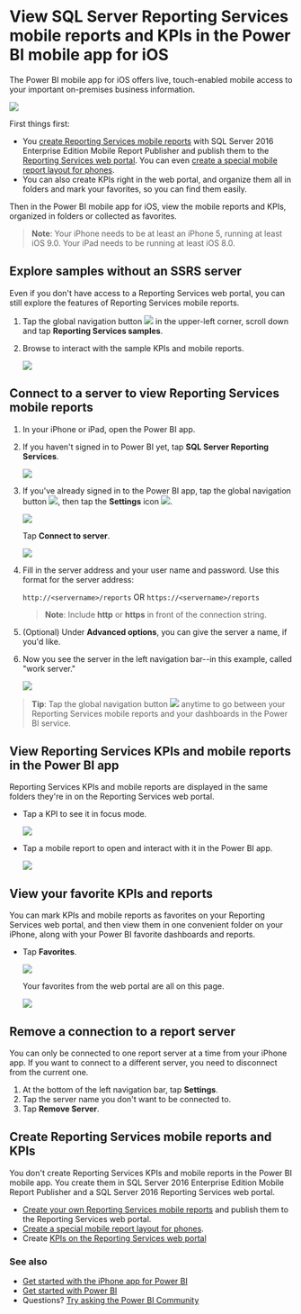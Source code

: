 <properties 
   pageTitle="View Reporting Services mobile reports and KPIs in the Power BI app for iOS"
   description="The Power BI mobile app for iOS offers live, touch-enabled mobile access to your important on-premises business information."
   services="powerbi" 
   documentationCenter="" 
   authors="maggiesMSFT" 
   manager="erikre" 
   backup=""
   editor=""
   tags=""
   qualityFocus="no"
   qualityDate=""/>
 
<tags
   ms.service="powerbi"
   ms.devlang="NA"
   ms.topic="article"
   ms.tgt_pltfrm="NA"
   ms.workload="powerbi"
   ms.date="12/15/2016"
   ms.author="maggies"/>

# View SQL Server Reporting Services mobile reports and KPIs in the Power BI mobile app for iOS 

The Power BI mobile app for iOS offers live, touch-enabled mobile access to your important on-premises business information. 

 ![](media/powerbi-mobile-iphone-kpis-mobile-reports/PBI_iPh_SSMRP_MobRpt.png)

First things first:

-  You [create Reporting Services mobile reports](https://msdn.microsoft.com/library/mt652547.aspx) with SQL Server 2016 Enterprise Edition Mobile Report Publisher and publish them to the [Reporting Services web portal](https://msdn.microsoft.com/library/mt637133.aspx). You can even [create a special mobile report layout for phones](https://msdn.microsoft.com/library/mt703702.aspx). 
-   You can also create KPIs right in the web portal, and organize them all in folders and mark your favorites, so you can find them easily. 

Then in the Power BI mobile app for iOS, view the mobile reports and KPIs, organized in folders or collected as favorites. 

>**Note**: Your iPhone needs to be at least an iPhone 5, running at least iOS 9.0. Your iPad needs to be running at least iOS 8.0.

## Explore samples without an SSRS server

Even if you don't have access to a Reporting Services web portal, you can still explore the features of Reporting Services mobile reports. 

1. Tap the global navigation button ![](media/powerbi-mobile-iphone-kpis-mobile-reports/power-bi-iphone-global-nav-button.png) in the upper-left corner, scroll down and tap **Reporting Services samples**.

2.  Browse to interact with the sample KPIs and mobile reports.

    ![](media/powerbi-mobile-iphone-kpis-mobile-reports/power-bi-iphone-ssrs-samples.png)

## Connect to a server to view Reporting Services mobile reports 

1.  In your iPhone or iPad, open the Power BI app.

2.  If you haven't signed in to Power BI yet, tap **SQL Server Reporting Services**.

    ![](media/powerbi-mobile-iphone-kpis-mobile-reports/power-bi-iphone-connect-ssrs-server.png)

2.  If you've already signed in to the Power BI app, tap the global navigation button ![](media/powerbi-mobile-iphone-kpis-mobile-reports/power-bi-iphone-global-nav-button.png), then tap the **Settings** icon ![](media/powerbi-mobile-iphone-kpis-mobile-reports/power-bi-ios-settings-icon.png).

    ![](media/powerbi-mobile-iphone-kpis-mobile-reports/power-bi-ios-settings.png)

    Tap **Connect to server**.

    ![](media/powerbi-mobile-iphone-kpis-mobile-reports/power-bi-ios-connect-to-ssrs-server.png)

4. Fill in the server address and your user name and password. Use this format for the server address:

     `http://<servername>/reports`
     OR
     `https://<servername>/reports`
     
     >**Note**: Include **http** or **https** in front of the connection string.

5.    (Optional) Under **Advanced options**, you can give the server a name, if you'd like.

5.  Now you see the server in the left navigation bar--in this example, called "work server."

    ![](media/powerbi-mobile-iphone-kpis-mobile-reports/power-bi-iphone-ssrs-server.png)

>**Tip**: Tap the global navigation button ![](media/powerbi-mobile-iphone-kpis-mobile-reports/power-bi-iphone-global-nav-button.png) anytime to go between your Reporting Services mobile reports and your dashboards in the Power BI service. 

## View Reporting Services KPIs and mobile reports in the Power BI app

Reporting Services KPIs and mobile reports are displayed in the same folders they're in on the Reporting Services web portal. 

- Tap a KPI to see it in focus mode.

    ![](media/powerbi-mobile-iphone-kpis-mobile-reports/PBI_iPh_SSMRP_Tile.png)

- Tap a mobile report to open and interact with it in the Power BI app.

    ![](media/powerbi-mobile-iphone-kpis-mobile-reports/PBI_iPh_SSMRP_MobRpt.png)

## View your favorite KPIs and reports

You can mark KPIs and mobile reports as favorites on your Reporting Services web portal, and then view them in one convenient folder on your iPhone, along with your Power BI favorite dashboards and reports.

-  Tap **Favorites**.

    ![](media/powerbi-mobile-iphone-kpis-mobile-reports/power-bi-ios-favorites.png)
   
    Your favorites from the web portal are all on this page.

    ![](media/powerbi-mobile-iphone-kpis-mobile-reports/power-bi-iphone-favorites.png)

## Remove a connection to a report server

You can only be connected to one report server at a time from your iPhone app. If you want to connect to a different server, you need to disconnect from the current one.

1. At the bottom of the left navigation bar, tap **Settings**.
2. Tap the server name you don't want to be connected to.
3. Tap **Remove Server**.

## Create Reporting Services mobile reports and KPIs

You don't create Reporting Services KPIs and mobile reports in the Power BI mobile app. You create them in SQL Server 2016 Enterprise Edition Mobile Report Publisher and a SQL Server 2016 Reporting Services web portal.

- [Create your own Reporting Services mobile reports](https://msdn.microsoft.com/library/mt652547.aspx) and publish them to the Reporting Services web portal.
- [Create a special mobile report layout for phones](https://msdn.microsoft.com/library/mt703702.aspx).
- Create [KPIs on the Reporting Services web portal](https://msdn.microsoft.com/library/mt683632.aspx)

### See also  
- [Get started with the iPhone app for Power BI](powerbi-mobile-iphone-app-get-started.md)  
- [Get started with Power BI](powerbi-service-get-started.md)  
- Questions? [Try asking the Power BI Community](http://community.powerbi.com/)